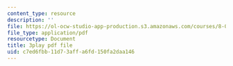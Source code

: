 ```yaml
---
content_type: resource
description: ''
file: https://ol-ocw-studio-app-production.s3.amazonaws.com/courses/8-03sc-physics-iii-vibrations-and-waves-fall-2016/c7ed6fbb11d73affa6fd150fa2daa146_J1uHGy1tRmM.pdf
file_type: application/pdf
resourcetype: Document
title: 3play pdf file
uid: c7ed6fbb-11d7-3aff-a6fd-150fa2daa146
---
```

